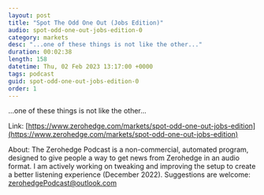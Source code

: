 ```yaml
---
layout: post
title: "Spot The Odd One Out (Jobs Edition)"
audio: spot-odd-one-out-jobs-edition-0
category: markets
desc: "...one of these things is not like the other..."
duration: 00:02:38
length: 158
datetime: Thu, 02 Feb 2023 13:17:00 +0000
tags: podcast
guid: spot-odd-one-out-jobs-edition-0
order: 1
---
```

...one of these things is not like the other...

Link: [https://www.zerohedge.com/markets/spot-odd-one-out-jobs-edition](https://www.zerohedge.com/markets/spot-odd-one-out-jobs-edition)

About: The Zerohedge Podcast is a non-commercial, automated program, designed to give people a way to get news from Zerohedge in an audio format.  I am actively working on tweaking and improving the setup to create a better listening experience (December 2022).  Suggestions are welcome: [zerohedgePodcast@outlook.com](mailto:zerohedgePodcast@outlook.com)